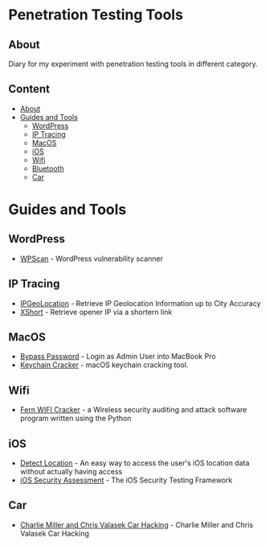 # Penetration Testing Tools

## About
Diary for my experiment with penetration testing tools in different category.  

## Content
- [About](#about)
- [Guides and Tools](#guides-and-tools)
	- [WordPress](#wordpress)
	- [IP Tracing](#ip-tracing)
	- [MacOS](#macos)
	- [iOS](#ios)
	- [Wifi](#wifi)
	- [Bluetooth](#bluetooth)
	- [Car](#car)
# Guides and Tools
## WordPress
* [WPScan](https://github.com/wpscanteam/wpscan) - WordPress vulnerability scanner
## IP Tracing
* [IPGeoLocation](https://github.com/maldevel/IPGeoLocation) - Retrieve IP Geolocation Information up to City Accuracy
* [XShort](https://github.com/troydo42/XShort) - Retrieve opener IP via a shortern link

## MacOS
* [Bypass Password](http://apple.stackexchange.com/a/57152/229538) - Login as Admin User into MacBook Pro
* [Keychain Cracker](https://github.com/macmade/KeychainCracker) - macOS keychain cracking tool.
## Wifi
* [Fern WIFI Cracker](https://github.com/savio-code/fern-wifi-cracker.git) - a Wireless security auditing and attack software program written using the Python
## iOS
* [Detect Location](https://github.com/KrauseFx/detect.location) - An easy way to access the user's iOS location data without actually having access
* [iOS Security Assessment](https://github.com/mwrlabs/needle) - The iOS Security Testing Framework

## Car
* [Charlie Miller and Chris Valasek Car Hacking](http://illmatics.com/carhacking.html) - Charlie Miller and Chris Valasek Car Hacking
